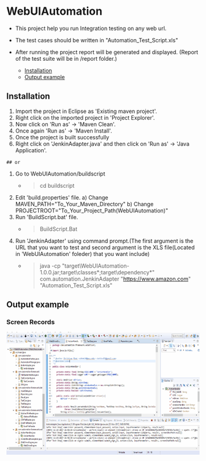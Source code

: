 # WebUIAutomation

- This project help you run Integration testing on any web url.
- The test cases should be written in "Automation_Test_Script.xls"
- After running the project report will be generated and displayed. (Report of the test suite will be in /report folder.)


  - [Installation](#installation)
  - [Output example](#output-example)

## Installation

  1) Import the project in Eclipse as 'Existing maven project'.
  2) Right click on the imported project in 'Project Explorer'.
  3) Now click on 'Run as' -> 'Maven Clean'.
  4) Once again 'Run as' -> 'Maven Install'.
  5) Once the project is built successfully
  6) Right click on 'JenkinAdapter.java' and then click on 'Run as' -> 'Java Application'. 
	
	## or
	
  1) Go to WebUIAutomation/buildscript
  		- > cd buildscript
  2) Edit 'build.properties' file.
		a) Change MAVEN_PATH="To_Your_Maven_Directory"
		b) Change PROJECTROOT="To_Your_Project_Path(WebUIAutomation)"
  3) Run 'BuildScript.bat' file.
		- > BuildScript.Bat
  4) Run 'JenkinAdapter' using command prompt.(The first argument is the URL that you want to test and second argument is the XLS file(Located in 'WebUIAutomation' foleder) that you want include)
		- > java -cp "target\WebUIAutomation-1.0.0.jar;target\classes\*;target\dependency\*" com.automation.JenkinAdapter "https://www.amazon.com" "Automation_Test_Script.xls"

## Output example
### Screen Records
<img src="/extras/WebUIAutomation.gif" width="600" height="320" />
